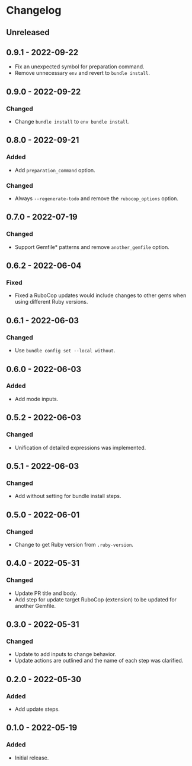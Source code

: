 # Changelog

## Unreleased

## 0.9.1 - 2022-09-22

- Fix an unexpected symbol for preparation command.
- Remove unnecessary `env` and revert to `bundle install`.

## 0.9.0 - 2022-09-22

### Changed

- Change `bundle install` to `env bundle install`.

## 0.8.0 - 2022-09-21

### Added

- Add `preparation_command` option.

### Changed

- Always `--regenerate-todo` and remove the `rubocop_options` option.

## 0.7.0 - 2022-07-19

### Changed

- Support Gemfile\* patterns and remove `another_gemfile` option.

## 0.6.2 - 2022-06-04

### Fixed

- Fixed a RuboCop updates would include changes to other gems when using different Ruby versions.

## 0.6.1 - 2022-06-03

### Changed

- Use `bundle config set --local without`.

## 0.6.0 - 2022-06-03

### Added

- Add mode inputs.

## 0.5.2 - 2022-06-03

### Changed

- Unification of detailed expressions was implemented.

## 0.5.1 - 2022-06-03

### Changed

- Add without setting for bundle install steps.

## 0.5.0 - 2022-06-01

### Changed

- Change to get Ruby version from `.ruby-version`.

## 0.4.0 - 2022-05-31

### Changed

- Update PR title and body.
- Add step for update target RuboCop (extension) to be updated for another Gemfile.

## 0.3.0 - 2022-05-31

### Changed

- Update to add inputs to change behavior.
- Update actions are outlined and the name of each step was clarified.

## 0.2.0 - 2022-05-30

### Added

- Add update steps.

## 0.1.0 - 2022-05-19

### Added

- Initial release.

